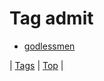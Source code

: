 <!--
title: Tag admit
date: 2020-06-28T15:26:59.162Z
tags:
-->
# Tag admit

 * [godlessmen](71229523714.md)

| [Tags](tags.md) | [Top](index.md) |

